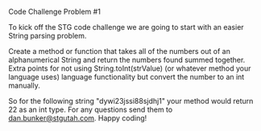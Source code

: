 Code Challenge Problem #1

To kick off the STG code challenge we are going to start with an easier String parsing problem.

Create a method or function that takes all of the numbers out of an alphanumerical String and return the numbers found summed together.  Extra points for not using String.toInt(strValue) (or whatever method your language uses) language functionality but convert the number to an int manually.

So for the following string "dywi23jssi88sjdhj1" your method would return 22 as an int type. For any questions send them to dan.bunker@stgutah.com.  Happy coding!


